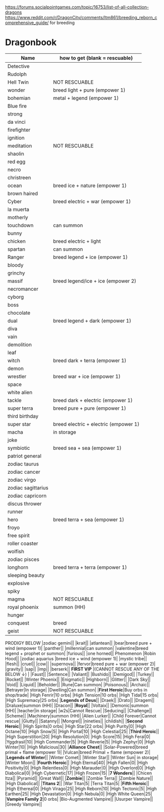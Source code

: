 https://forums.socialpointgames.com/topic/16753/list-of-all-collection-dragons 
https://www.reddit.com/r/DragonCity/comments/ltm861/breeding_reborn_comprehensive_guide/ for breeding
# Dragonbook

| Name| how to get (blank = rescuable) |
| --- |  --- | 
|Detective||
|Rudolph||
|Hell Twin|NOT RESCUABLE|
|wonder|breed light + pure (empower 1)|
|bohemian|metal + legend (empower 1)|
|Blue fire||
|strong||
|da vinci||
|firefighter||
|ignition||
|meditation|NOT RESCUABLE|
|shaolin||
|red egg||
|necro||
|christreen||
|ocean|breed ice + nature (empower 1)|
|brown haired||
|Cyber|breed electric + war (empower 1)|
|la muerta||
|motherly||
|touchdown|can summon|
|bunny||
|chicken|breed electric + light|
|spartan|can summon|
|Ranger|breed legend + ice (empower 1)|
|bloody||
|grinchy||
|massif|breed legend/ice + ice (empower 2)|
|necromancer||
|cyborg||
|boss||
|chocolate||
|dual|breed legend + dark (empower 1)|
|diva||
|vain||
|demolition||
|leaf||
|witch|breed dark + terra (empower 1)|
|demon||
|wrestler|breed war + ice (empower 1)|
|space||
|white alien||
|tackle|breed dark + electric (empower 1)|
|super terra|breed pure + pure (empower 1)|
|third birthday||
|super star|breed electric + electric (empower 1)|
|macha|in storage|
|joke||
|symbiotic|breed sea + sea (empower 1)|
|patriot general||
|zodiac taurus||
|zodiac cancer||
|zodiac virgo||
|zodiac sagittarius||
|zodiac capricorn||
|discus thrower||
|runner||
|hero|breed terra + sea (empower 1)|
|froyo||
|free spirit||
|roller coaster||
|wolfish||
|zodiac pisces||
|longhorn|breed terra + terra (empower 1)|
|sleeping beauty||
|explosive||
|spiky||
|magma|NOT RESCUABLE|
|royal phoenix|summon (HH)|
|hunger||
|conquest|breed|
|geist|NOT RESCUABLE|
PRODIGY BELOW
|zodiac gemini||
|krait||
|atlantean||
|bear|breed pure + wind (empower 1)|
|panther||
|millennial|can summon|
|valentine|breed legend + prophet or summon|
|furious||
|one horned||
Phenomenon
|Robin Hood||
|zodiac aquarius |breed ice + wind (empower 1)|
|mystic tribe||
|flesh||
|cruel||
|cow||
|supernova||
|fervor|breed pure + war (empower 2)|
|gravity||
|sap||
|imp||
|berserk||
**FIRST VIP** |(CANNOT RESCUE ANY OF THE BELOW &#8595;) |
|Faust||
|Sentence||
|Valiant||
|Bushido||
|Demigod||
|Turkey||
|Rocket||
|Winter Phoenix||
|Enigmatic||
|Highborn||
|Glitter||
|Dark Sky||
|Void||
|Liquid||
|Beholder||
|Rune|Can summon|
|Poisonous||
|Archaic||
|Betrayer|In storage|
|Dwelling|Can summon|
|**First Heroic**|Buy orbs in shop/trade|
|High Fenrir|10 orbs|
|High Tension|10 orbs|
|High Tidal|15 orbs|
|High Supremacy|25 orbs|
|**Legends of Deus**||
|Draek||
|Drato||
|Dragem||
|Draluxe|summon (HH)|
|Dracon||
|**Royal**||
|Voltaix||
|Demonic|summon (HH)|
|teacher|in storage|
|w2s|Cannot Rescue|
|Seducing||
|Challenge||
|Scheme||
|Machinery|summon (HH)|
|Alien Lurker||
|Child Forever|Cannot rescue|
|Glutty||
|Satanny||
|Mongrel||
|nineties||
|childish||
|**Second Heroic**||
|High Spirits|0 orbs|
|High Star|22 orbs|
|High Purity|0|
|High Octane|10|
|High Snow|5|
|High Portal|10|
|High Celestial|25|
|**Third Heroic**||
|High Superstition|20|
|High Resolution|0|
|High Score|15|
|High Feral|0|
|Yggdrasil|10|
|High Commander|5|
|High Reverie|5|
|High Zephyr|0|
|High Winter|10|
|High Malicious|30|
|**Alliance Chest**||
|Solar-Powered|breed primal + flame (empower 1)|
|Vulcan|breed Primal + flame (empower 2)|
|**Legends of Winter**||
|Winter Comet||
|Winter Star||
|Winter Sun| in storage|
|Winter Moon||
|**Fourth Heroic**||
|High Eternal|40|
|High Fallen|0|
|High Positivity|0|
|High Relentless|0|
|High Marauder|0|
|High Overlord|0|
|High Diabolical|0|
|High Cybernetic|17|
|High Frozen|15|
|**7 Wonders**||
|Chicen Itza||
|Pyramid||
|Great Wall||
|**Zombie**||
|Zombie Terra||
|Zombie Nature||
|High Diabolical||
|**Titans 2**||
|War Titan|5|
|Terra Titan|5|
|**Fifth Heroic**||
|High Ethereal|0|
|High Virago|25|
|High Reborn|10|
|High Tectonic|5|
|High Earthen|25|
|High Devastation|0|
|High Nebula|0|
|High White Queen|25|
|**Vampire Family 2**|0 orbs|
|Bio-Augmented Vampire||
|Usurper Vampire||
|Greedy Vampire||
